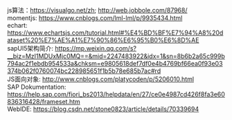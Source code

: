js算法：https://visualgo.net/zh; http://web.jobbole.com/87968/<br/>
momentjs: https://www.cnblogs.com/lml-lml/p/9935434.html<br/>
echart: https://www.echartsjs.com/tutorial.html#%E4%BD%BF%E7%94%A8%20dataset%20%E7%AE%A1%E7%90%86%E6%95%B0%E6%8D%AE<br/>
sapUI5架构简介: https://mp.weixin.qq.com/s?__biz=MzI1MDUxMjc0MQ==&mid=2247483922&idx=1&sn=8b6b2a65c999b794ac2f1ebdb954533a&chksm=e9805618def7df0e4b4769bf66ea0f93e03374b062f0760074bc228985651f1b5b78e685b7ac#rd<br/>
JS面向对象: http://www.cnblogs.com/platycoden/p/5206010.html<br/>
SAP Dokumentation: https://help.sap.com/fiori_bs2013/helpdata/en/27/ce0e4987cd426f8fa3e60836316428/frameset.htm<br/>
WebIDE: https://blog.csdn.net/stone0823/article/details/70339694
